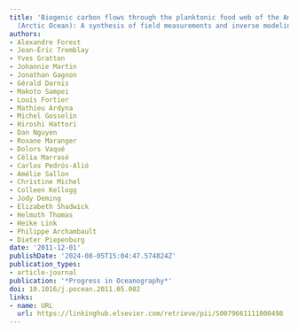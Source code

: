 ```yaml
---
title: 'Biogenic carbon flows through the planktonic food web of the Amundsen Gulf
  (Arctic Ocean): A synthesis of field measurements and inverse modeling analyses'
authors:
- Alexandre Forest
- Jean-Éric Tremblay
- Yves Gratton
- Johannie Martin
- Jonathan Gagnon
- Gérald Darnis
- Makoto Sampei
- Louis Fortier
- Mathieu Ardyna
- Michel Gosselin
- Hiroshi Hattori
- Dan Nguyen
- Roxane Maranger
- Dolors Vaqué
- Cèlia Marrasé
- Carlos Pedrós-Alió
- Amélie Sallon
- Christine Michel
- Colleen Kellogg
- Jody Deming
- Elizabeth Shadwick
- Helmuth Thomas
- Heike Link
- Philippe Archambault
- Dieter Piepenburg
date: '2011-12-01'
publishDate: '2024-08-05T15:04:47.574824Z'
publication_types:
- article-journal
publication: '*Progress in Oceanography*'
doi: 10.1016/j.pocean.2011.05.002
links:
- name: URL
  url: https://linkinghub.elsevier.com/retrieve/pii/S0079661111000498
---
```

